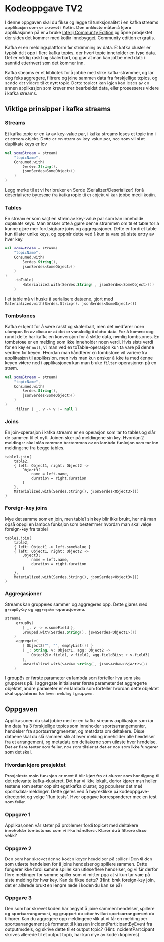 # Kodeoppgave TV2

I denne oppgaven skal du fikse og legge til funksjonalitet i en kafka streams applikasjon som er skrevet i Kotlin. 
Den enkleste måten å kjøre applikasjonen på er å bruke [Intellij Community Edition](https://www.jetbrains.com/idea/download/) 
og åpne prosjektet der siden det kommer med kotlin innebygget. Community edition er gratis. 

Kafka er en meldingsplattform for strømming av data. Et kafka cluster er typisk delt opp i flere kafka topics, der hvert 
topic inneholder en type data. Det er veldig raskt og skalerbart, og gjør at man kan jobbe med data i sanntid etterhvert 
som det kommer inn. 

Kafka streams er et bibliotek for å jobbe med slike kafka-strømmer, og lar deg feks aggregere, filtrere og joine sammen 
data fra forskjellige topics, og sende det videre til et nytt topic. Dette topicet kan igjen kan leses av en annen 
applikasjon som krever mer bearbeidet data, eller prosesseres videre i kafka streams.

## Viktige prinsipper i kafka streams

### Streams
Et kafka topic er en kø av key-value par, i kafka streams leses et topic inn i et stream objekt. Dette er en strøm av 
key-value par, noe som vil si at duplikate keys er lov.
```kotlin
val someStream = stream(
    "topicName",
    Consumed.with(
        Serdes.String(),
        jsonSerdes<SomeObject>()
    )
)
```
Legg merke til at vi her bruker en Serde (Serializer/Deserializer) for å deserialisere bytesene fra kafka topic til et 
objekt vi kan jobbe med i kotlin.

### Tables
En stream er som sagt en strøm av key-value par som kan inneholde duplikate keys. Man ønsker ofte å gjøre denne strømmen 
om til et table for å kunne gjøre mer forutsigbare joins og aggregasjoner. Dette er fordi et table kun tillater unike 
keys, og oppnår dette ved å kun ta vare på siste entry av hver key. 
```kotlin
val someStream = stream(
    "topicName",
    Consumed.with(
        Serdes.String(),
        jsonSerdes<SomeObject>()
    )
)
    .toTable(
        Materialized.with(Serdes.String(), jsonSerdes<SomeObject>())
    )
```
I et table må vi huske å serialisere dataene, gjort med `Materialized.with(Serdes.String(), jsonSerdes<SomeObject>())`

### Tombstones
Kafka er kjent for å være raskt og skalerbart, men det medfører noen ulemper. En av disse er at det er vanskelig å 
slette data. For å komme seg rundt dette har kafka en konvensjon for å slette data, nemlig tombstones. En tombstone er 
en melding som ikke inneholder noen verdi. Hvis siste verdi for en key er `null`, vil man ved en toTable-operasjon kun 
ta vare på denne verdien for keyen. Hvordan man håndterer en tombstone vil variere fra applikasjon til applikasjon, men 
hvis man kun ønsker å ikke ta med denne keyen videre ned i applikasjonen kan man bruke `filter`-operasjonen på en strøm.
```kotlin
val someStream = stream(
    "topicName",
    Consumed.with(
        Serdes.String(),
        jsonSerdes<SomeObject>()
    )
)
    .filter { _, v -> v != null }
```

### Joins
En join-operasjon i kafka streams er en operasjon som tar to tables og slår de sammen til et nytt. Joinen skjer på 
meldingene sin key. Hvordan 2 meldinger skal slås sammen bestemmes av en lambda-funksjon som tar inn meldingene fra 
begge tables.
```
table1.join(
    table2, 
    { left: Object1, right: Object2 -> 
        Object3(
            name = left.name, 
            duration = right.duration
        )
    }, 
    Materialized.with(Serdes.String(), jsonSerdes<Object3>())
)
```

### Foreign-key joins
Mye det samme som en join, men table1 sin key blir ikke brukt, her må man også oppgi en lambda funksjon som bestemmer 
hvordan man skal velge foreign-key fra table1
```
table1.join(
    table2, 
    { left: Object1 -> left.someValue }
    { left: Object1, right: Object2 -> 
        Object3(
            name = left.name, 
            duration = right.duration
        )
    }, 
    Materialized.with(Serdes.String(), jsonSerdes<Object3>())
)
```

### Aggregasjoner
Streams kan grupperes sammen og aggregeres opp. Dette gjøres med `groupByKey` og `aggregate`-operasjonene. 
```kotlin
stream1
    .groupBy(
        { _, v -> v.someField },
        Grouped.with(Serdes.String(), jsonSerdes<Object1>())
    )
    .aggregate(
        { Object2("", "", emptyList()) },
        { _: String, v: Object1, agg: Object2 ->
            Object2(v.field1, v.field2, agg.field3List + v.field3)
        },
        Materialized.with(Serdes.String(), jsonSerdes<Object2>())
    )
```
I groupBy er første parameter en lambda som forteller hva som skal grupperes på. I aggregate initialiserer første 
parameter det aggregerte objektet, andre parameter er en lambda som forteller hvordan dette objektet skal oppdateres for 
hver melding i gruppen.


## Oppgaven
Applikasjonen du skal jobbe med er en kafka streams applikasjon som tar inn data fra 3 forskjellige topics som inneholder 
sportsarrangementer, hendelser fra sportsarrangmeneter, og metadata om deltakere. Disse dataene skal du slå sammen slik at 
hver melding inneholder alle hendelser fra et arrangement, og metadata om deltakerne som utløste hver hendelse. Det er 
flere tester som feiler, noe som tilsier at det er noe som ikke fungerer som det skal.

### Hvordan kjøre prosjektet
Prosjektets main funksjon er ment å blir kjørt fra et cluster som har tilgang til det relevante kafka-clusteret. Det har 
vi ikke lokalt, derfor kjører man heller testene som setter opp sitt eget kafka cluster, og populerer det med 
sportsdata-meldinger. Dette gjøres ved å høyreklikke på kodeoppgave-directoriet og velge "Run tests". Hver oppgave 
korresponderer med en test som feiler.


### Oppgave 1
Applikasjonen vår støter på problemer fordi topicet med deltakere inneholder tombstones som vi ikke håndterer. Klarer 
du å filtrere disse vekk?

### Oppgave 2
Den som har skrevet denne koden keyer hendelser på spiller-IDen til den som utløste hendelsen for å joine hendelser og 
spillere sammen. Dette fungerer ikke fordi samme spiller kan utløse flere hendelser, og vi får derfor flere meldinger 
for samme spiller som vi mister pga at vi kun tar vare på siste melding for hver key. Kan du fikse dette? 
(Hint: bruk foreign-key join, det er allerede brukt en lengre nede i koden du kan se på)

### Oppgave 3
Den som har skrevet koden har begynt å joine sammen hendelser, spillere og sportsarrangement, og gruppert de etter 
hvilket sportsarrangement de tilhører. Kan du aggregere opp meldingene slik at vi får en melding per sportsarrangement 
på formatet til klassen IncidentParticipantByEvent fra outputmodels, og skrive dette til et output topic? 
(Hint: incidentParticipant skrives allerede til et output topic, har kan mye av koden kopieres)